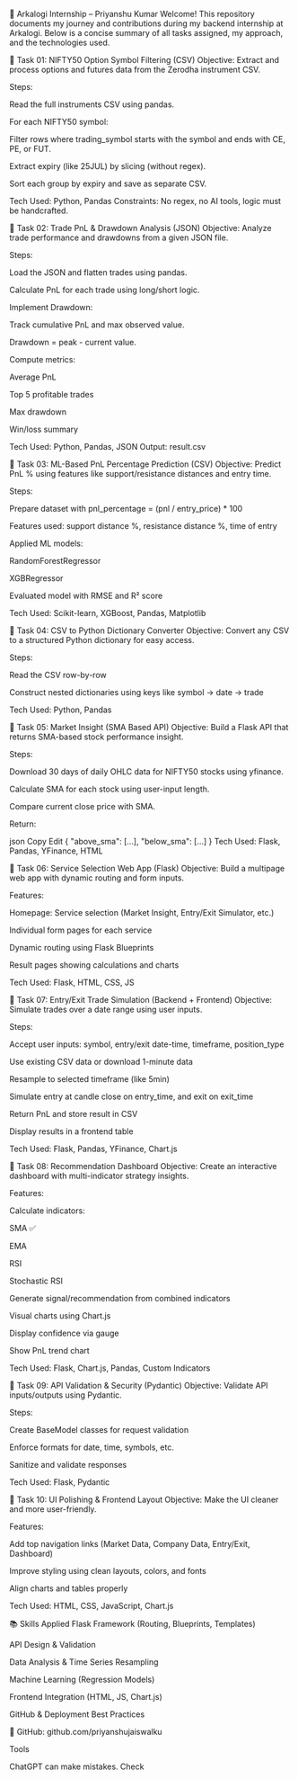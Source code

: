 💼 Arkalogi Internship – Priyanshu Kumar
Welcome! This repository documents my journey and contributions during my backend internship at Arkalogi. Below is a concise summary of all tasks assigned, my approach, and the technologies used.

📌 Task 01: NIFTY50 Option Symbol Filtering (CSV)
Objective:
Extract and process options and futures data from the Zerodha instrument CSV.

Steps:

Read the full instruments CSV using pandas.

For each NIFTY50 symbol:

Filter rows where trading_symbol starts with the symbol and ends with CE, PE, or FUT.

Extract expiry (like 25JUL) by slicing (without regex).

Sort each group by expiry and save as separate CSV.

Tech Used: Python, Pandas
Constraints: No regex, no AI tools, logic must be handcrafted.

📌 Task 02: Trade PnL & Drawdown Analysis (JSON)
Objective:
Analyze trade performance and drawdowns from a given JSON file.

Steps:

Load the JSON and flatten trades using pandas.

Calculate PnL for each trade using long/short logic.

Implement Drawdown:

Track cumulative PnL and max observed value.

Drawdown = peak - current value.

Compute metrics:

Average PnL

Top 5 profitable trades

Max drawdown

Win/loss summary

Tech Used: Python, Pandas, JSON
Output: result.csv

📌 Task 03: ML-Based PnL Percentage Prediction (CSV)
Objective:
Predict PnL % using features like support/resistance distances and entry time.

Steps:

Prepare dataset with pnl_percentage = (pnl / entry_price) * 100

Features used: support distance %, resistance distance %, time of entry

Applied ML models:

RandomForestRegressor

XGBRegressor

Evaluated model with RMSE and R² score

Tech Used: Scikit-learn, XGBoost, Pandas, Matplotlib

📌 Task 04: CSV to Python Dictionary Converter
Objective:
Convert any CSV to a structured Python dictionary for easy access.

Steps:

Read the CSV row-by-row

Construct nested dictionaries using keys like symbol → date → trade

Tech Used: Python, Pandas

📌 Task 05: Market Insight (SMA Based API)
Objective:
Build a Flask API that returns SMA-based stock performance insight.

Steps:

Download 30 days of daily OHLC data for NIFTY50 stocks using yfinance.

Calculate SMA for each stock using user-input length.

Compare current close price with SMA.

Return:

json
Copy
Edit
{ "above_sma": [...], "below_sma": [...] }
Tech Used: Flask, Pandas, YFinance, HTML

📌 Task 06: Service Selection Web App (Flask)
Objective:
Build a multipage web app with dynamic routing and form inputs.

Features:

Homepage: Service selection (Market Insight, Entry/Exit Simulator, etc.)

Individual form pages for each service

Dynamic routing using Flask Blueprints

Result pages showing calculations and charts

Tech Used: Flask, HTML, CSS, JS

📌 Task 07: Entry/Exit Trade Simulation (Backend + Frontend)
Objective:
Simulate trades over a date range using user inputs.

Steps:

Accept user inputs: symbol, entry/exit date-time, timeframe, position_type

Use existing CSV data or download 1-minute data

Resample to selected timeframe (like 5min)

Simulate entry at candle close on entry_time, and exit on exit_time

Return PnL and store result in CSV

Display results in a frontend table

Tech Used: Flask, Pandas, YFinance, Chart.js

📌 Task 08: Recommendation Dashboard
Objective:
Create an interactive dashboard with multi-indicator strategy insights.

Features:

Calculate indicators:

SMA ✅

EMA

RSI

Stochastic RSI

Generate signal/recommendation from combined indicators

Visual charts using Chart.js

Display confidence via gauge

Show PnL trend chart

Tech Used: Flask, Chart.js, Pandas, Custom Indicators

📌 Task 09: API Validation & Security (Pydantic)
Objective:
Validate API inputs/outputs using Pydantic.

Steps:

Create BaseModel classes for request validation

Enforce formats for date, time, symbols, etc.

Sanitize and validate responses

Tech Used: Flask, Pydantic

📌 Task 10: UI Polishing & Frontend Layout
Objective:
Make the UI cleaner and more user-friendly.

Features:

Add top navigation links (Market Data, Company Data, Entry/Exit, Dashboard)

Improve styling using clean layouts, colors, and fonts

Align charts and tables properly

Tech Used: HTML, CSS, JavaScript, Chart.js

📚 Skills Applied
Flask Framework (Routing, Blueprints, Templates)

API Design & Validation

Data Analysis & Time Series Resampling

Machine Learning (Regression Models)

Frontend Integration (HTML, JS, Chart.js)

GitHub & Deployment Best Practices

🔗 GitHub: github.com/priyanshujaiswalku




Tools



ChatGPT can make mistakes. Check
